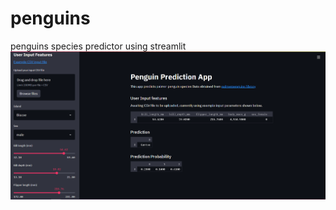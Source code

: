 # penguins
penguins species predictor using streamlit
![Penguins Species Predictor](penguinsappimage.png)
